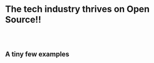 # The tech industry thrives on Open Source!!

<br/>  
<br/>  

## A tiny few examples  

<br/>
<br/>

<div class="flex justify-center gap-8">
    <a href="https://github.com/microsoft/vscode" target="_blank">
        <LabeledLogo imgSrc="vscode.png" label="VSCode"/>
    </a>
    <a href="https://github.com/pandas-dev/pandas" target="_blank">
        <LabeledLogo imgSrc="pandas.png" label="pandas"/>
    </a>
    <a href="https://github.com/nodejs/node" target="_blank">
        <LabeledLogo imgSrc="nodejs.png" label="Node.js"/>
    </a>
    <a href="https://github.com/kubernetes/kubernetes" target="_blank">
        <LabeledLogo imgSrc="kubernetes.png" label="Kubernetes"/>
    </a>
</div>